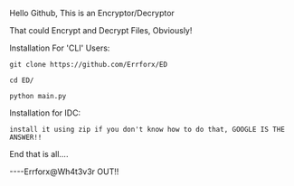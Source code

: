 Hello Github, This is an Encryptor/Decryptor

That could Encrypt and Decrypt Files, Obviously!

Installation For 'CLI' Users:
	
	git clone https://github.com/Errforx/ED

	cd ED/

	python main.py

Installation for IDC:
	
	install it using zip if you don't know how to do that, GOOGLE IS THE ANSWER!!

End that is all....

----Errforx@Wh4t3v3r OUT!!
